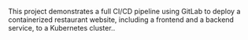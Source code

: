 This project demonstrates a full CI/CD pipeline using GitLab to deploy a containerized restaurant website, including a frontend and a backend service, to a Kubernetes cluster..
